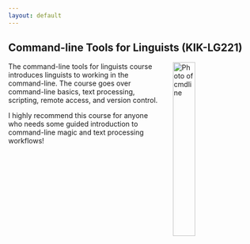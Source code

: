 ```yaml
---
layout: default
---
```


## Command-line Tools for Linguists (KIK-LG221)



<img src="https://images.unsplash.com/photo-1629654291663-b91ad427698f?ixlib=rb-4.1.0&ixid=M3wxMjA3fDB8MHxwaG90by1wYWdlfHx8fGVufDB8fHx8fA%3D%3D&auto=format&fit=crop&q=80&w=1374" alt="Photo of cmdline" hspace="20" width="30%" align="right"/>

The command-line tools for linguists course introduces linguists to working in the command-line. The course goes over command-line basics, text processing, scripting, remote access, and version control.

I highly recommend this course for anyone who needs some guided introduction to command-line magic and text processing workflows!
